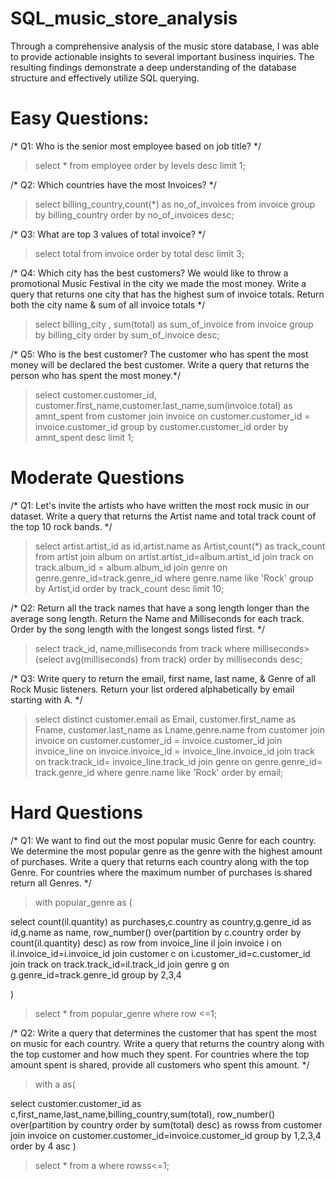 # SQL_music_store_analysis
Through a comprehensive analysis of the music store database, I was able to provide actionable insights to several important business inquiries. The resulting findings demonstrate a deep understanding of the database structure and effectively utilize SQL querying.

# Easy Questions:
/* Q1: Who is the senior most employee based on job title? */

> select * from employee 
order by levels desc
limit 1;

/* Q2: Which countries have the most Invoices? */

> select billing_country,count(*) as no_of_invoices  from invoice
group by billing_country
order by no_of_invoices desc; 

/* Q3: What are top 3 values of total invoice? */

> select total from invoice
order by total desc
limit 3;


/* Q4: Which city has the best customers?
We would like to throw a promotional Music Festival in the city we made the most money. 
Write a query that returns one city that has the highest sum of invoice totals. 
Return both the city name & sum of all invoice totals */

> select billing_city ,
sum(total) as sum_of_invoice 
from invoice
group by billing_city
order by sum_of_invoice desc;



/* Q5: Who is the best customer? 
The customer who has spent the most money will be declared the best customer. 
Write a query that returns the person who has spent the most money.*/


> select customer.customer_id,
customer.first_name,customer.last_name,sum(invoice.total) as amnt_spent
from customer
join invoice on  customer.customer_id = invoice.customer_id
group by customer.customer_id
order by amnt_spent desc
limit 1;

# Moderate Questions
/* Q1: Let's invite the artists who have written the most rock music in our dataset. 
Write a query that returns the Artist name and total track count of the top 10 rock bands. */

 > select  artist.artist_id as id,artist.name as Artist,count(*) as track_count from artist
 join album on artist.artist_id=album.artist_id
 join track on track.album_id = album.album_id
 join genre on genre.genre_id=track.genre_id
 where genre.name like 'Rock'
 group by Artist,id
 order by track_count desc
 limit 10;



/* Q2: Return all the track names that have a song length longer than the average song length. 
Return the Name and Milliseconds for each track. 
Order by the song length with the longest songs listed first. */

> select track_id, name,milliseconds from track
where milliseconds> (select avg(milliseconds) from track)
order by milliseconds desc;

/* Q3: Write query to return the email, first name, last name, & Genre of all Rock Music listeners. 
Return your list ordered alphabetically by email starting with A. */

> select distinct customer.email as Email,
customer.first_name as Fname, customer.last_name as Lname,genre.name from customer
join invoice on customer.customer_id = invoice.customer_id
join invoice_line on invoice.invoice_id = invoice_line.invoice_id
join track on track.track_id= invoice_line.track_id
join genre on genre.genre_id= track.genre_id
where genre.name like 'Rock'
order by email;



# Hard Questions

/* Q1: We want to find out the most popular music Genre for each country. 
We determine the most popular genre as the genre 
with the highest amount of purchases. Write a query that returns each country 
along with the top Genre. For countries where 
the maximum number of purchases is shared return all Genres. */



> with popular_genre as (

select count(il.quantity)  as purchases,c.country as country,g.genre_id as id,g.name as name,
row_number() over(partition by c.country order by count(il.quantity) desc) as row
from invoice_line il 
join invoice i on il.invoice_id=i.invoice_id
join customer c on i.customer_id=c.customer_id
join track on track.track_id=il.track_id
join genre g on g.genre_id=track.genre_id
group by 2,3,4

)
> select * from popular_genre
where row <=1;


/* Q2: Write a query that determines the customer that has spent the most on music for each country. 
Write a query that returns the country along with the top customer and how much they spent. 
For countries where the top amount spent is shared, provide all customers who spent this amount. */

> with a as( 

select customer.customer_id as c,first_name,last_name,billing_country,sum(total),
row_number() over(partition by country order by sum(total) desc) as rowss from customer
join invoice on customer.customer_id=invoice.customer_id
group by 1,2,3,4
	order by 4 asc
)

> select * from a where rowss<=1;





















